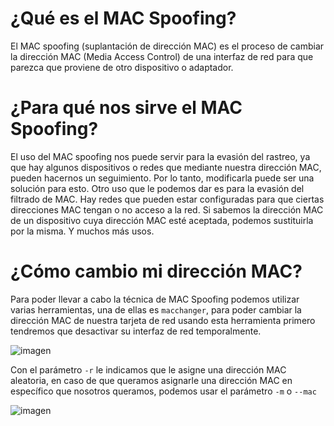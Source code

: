 # ¿Qué es el MAC Spoofing?

El MAC spoofing (suplantación de dirección MAC) es el proceso de cambiar la dirección MAC (Media Access Control) de una interfaz de red para que parezca que proviene de otro dispositivo o adaptador.

# ¿Para qué nos sirve el MAC Spoofing?

El uso del MAC spoofing nos puede servir para la evasión del rastreo, ya que hay algunos dispositivos o redes que mediante nuestra dirección MAC, pueden hacernos un seguimiento. Por lo tanto, modificarla puede ser una solución para esto. Otro uso que le podemos dar es para la evasión del filtrado de MAC. Hay redes que pueden estar configuradas para que ciertas direcciones MAC tengan o no acceso a la red. Si sabemos la dirección MAC de un dispositivo cuya dirección MAC esté aceptada, podemos sustituirla por la misma. Y muchos más usos.

# ¿Cómo cambio mi dirección MAC?

Para poder llevar a cabo la técnica de MAC Spoofing podemos utilizar varias herramientas, una de ellas es `macchanger`, para poder cambiar la dirección MAC de nuestra tarjeta de red usando esta herramienta primero tendremos que desactivar su interfaz de red temporalmente.

![imagen](https://github.com/user-attachments/assets/492e88ad-0227-4803-850b-72be6e81d0da)

Con el parámetro `-r` le indicamos que le asigne una dirección MAC aleatoria, en caso de que queramos asignarle una dirección MAC en específico que nosotros queramos, podemos usar el parámetro `-m` o `--mac`

![imagen](https://github.com/user-attachments/assets/ebd13786-04ca-47f5-b9b9-37536a849b59)
